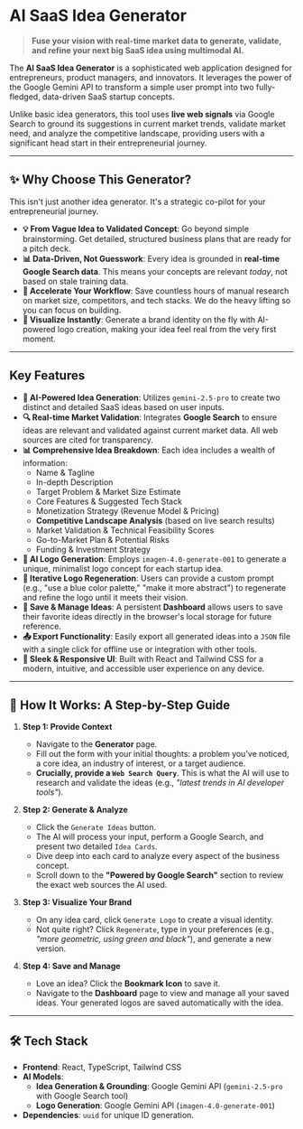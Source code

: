 # AI SaaS Idea Generator

> **Fuse your vision with real-time market data to generate, validate, and refine your next big SaaS idea using multimodal AI.**

The **AI SaaS Idea Generator** is a sophisticated web application designed for entrepreneurs, product managers, and innovators. It leverages the power of the Google Gemini API to transform a simple user prompt into two fully-fledged, data-driven SaaS startup concepts.

Unlike basic idea generators, this tool uses **live web signals** via Google Search to ground its suggestions in current market trends, validate market need, and analyze the competitive landscape, providing users with a significant head start in their entrepreneurial journey.

---

## ✨ Why Choose This Generator?

This isn't just another idea generator. It's a strategic co-pilot for your entrepreneurial journey.

*   **💡 From Vague Idea to Validated Concept**: Go beyond simple brainstorming. Get detailed, structured business plans that are ready for a pitch deck.
*   **📊 Data-Driven, Not Guesswork**: Every idea is grounded in **real-time Google Search data**. This means your concepts are relevant *today*, not based on stale training data.
*   **🚀 Accelerate Your Workflow**: Save countless hours of manual research on market size, competitors, and tech stacks. We do the heavy lifting so you can focus on building.
*   **🎨 Visualize Instantly**: Generate a brand identity on the fly with AI-powered logo creation, making your idea feel real from the very first moment.

---

## Key Features

*   **🧠 AI-Powered Idea Generation**: Utilizes `gemini-2.5-pro` to create two distinct and detailed SaaS ideas based on user inputs.
*   **🔍 Real-time Market Validation**: Integrates **Google Search** to ensure ideas are relevant and validated against current market data. All web sources are cited for transparency.
*   **📊 Comprehensive Idea Breakdown**: Each idea includes a wealth of information:
    *   Name & Tagline
    *   In-depth Description
    *   Target Problem & Market Size Estimate
    *   Core Features & Suggested Tech Stack
    *   Monetization Strategy (Revenue Model & Pricing)
    *   **Competitive Landscape Analysis** (based on live search results)
    *   Market Validation & Technical Feasibility Scores
    *   Go-to-Market Plan & Potential Risks
    *   Funding & Investment Strategy
*   **🎨 AI Logo Generation**: Employs `imagen-4.0-generate-001` to generate a unique, minimalist logo concept for each startup idea.
*   **🔄 Iterative Logo Regeneration**: Users can provide a custom prompt (e.g., "use a blue color palette," "make it more abstract") to regenerate and refine the logo until it meets their vision.
*   **💾 Save & Manage Ideas**: A persistent **Dashboard** allows users to save their favorite ideas directly in the browser's local storage for future reference.
*   **📤 Export Functionality**: Easily export all generated ideas into a `JSON` file with a single click for offline use or integration with other tools.
*   **💅 Sleek & Responsive UI**: Built with React and Tailwind CSS for a modern, intuitive, and accessible user experience on any device.

---

## 🚀 How It Works: A Step-by-Step Guide

1.  **Step 1: Provide Context**
    *   Navigate to the **Generator** page.
    *   Fill out the form with your initial thoughts: a problem you've noticed, a core idea, an industry of interest, or a target audience.
    *   **Crucially, provide a `Web Search Query`**. This is what the AI will use to research and validate the ideas (e.g., *"latest trends in AI developer tools"*).

2.  **Step 2: Generate & Analyze**
    *   Click the `Generate Ideas` button.
    *   The AI will process your input, perform a Google Search, and present two detailed `Idea Cards`.
    *   Dive deep into each card to analyze every aspect of the business concept.
    *   Scroll down to the **"Powered by Google Search"** section to review the exact web sources the AI used.

3.  **Step 3: Visualize Your Brand**
    *   On any idea card, click `Generate Logo` to create a visual identity.
    *   Not quite right? Click `Regenerate`, type in your preferences (e.g., *"more geometric, using green and black"*), and generate a new version.

4.  **Step 4: Save and Manage**
    *   Love an idea? Click the **Bookmark Icon** to save it.
    *   Navigate to the **Dashboard** page to view and manage all your saved ideas. Your generated logos are saved automatically with the idea.

---

## 🛠️ Tech Stack

*   **Frontend**: React, TypeScript, Tailwind CSS
*   **AI Models**:
    *   **Idea Generation & Grounding**: Google Gemini API (`gemini-2.5-pro` with Google Search tool)
    *   **Logo Generation**: Google Gemini API (`imagen-4.0-generate-001`)
*   **Dependencies**: `uuid` for unique ID generation.
